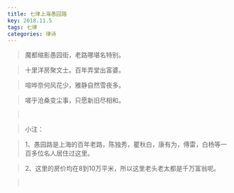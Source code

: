 ```yaml
---
title: 七律上海愚园路
key: 2018.11.5
tags: 七律
categories: 律诗
---
```


<blockquote class="blockquote-center">魔都缩影愚园街，老路哪堪名特别。
</blockquote>
<blockquote class="blockquote-center">十里洋房聚文士。百年弄堂出富婆。
</blockquote>
<blockquote class="blockquote-center">喧哗奈何风花少，雅静自然雪夜多。
</blockquote>
<blockquote class="blockquote-center">嗟乎沧桑变尘事，只愿新旧尽相和。
</blockquote>
<blockquote class="blockquote-center"></br>
</blockquote>
<blockquote class="blockquote-center">小注：
</blockquote>
<blockquote class="blockquote-center">1、愚园路是上海的百年老路，陈独秀，瞿秋白，康有为，傅雷，白杨等一百多位名人居住过这里。
</blockquote>
<blockquote class="blockquote-center">2、这里的房价均在8到10万平米，所以这里老头老太都是千万富翁呢。
</blockquote>
<blockquote class="blockquote-center"></br>
</blockquote>
